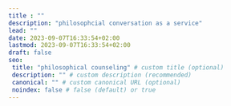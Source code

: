 ```yaml
---
title : ""
description: "philosophcial conversation as a service"
lead: ""
date: 2023-09-07T16:33:54+02:00
lastmod: 2023-09-07T16:33:54+02:00
draft: false
seo:
 title: "philosophical counseling" # custom title (optional)
 description: "" # custom description (recommended)
 canonical: "" # custom canonical URL (optional)
 noindex: false # false (default) or true
---
```

